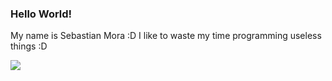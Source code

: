 ### Hello World!
My name is Sebastian Mora :D
I like to waste my time programming useless things :D

<a href="https://github.com/evilsocket">
  <img align="center" src="https://github-readme-stats.vercel.app/api/top-langs/?username=evilsocket&layout=compact&theme=chartreuse-dark&langs_count=8" />
</a>
